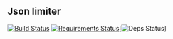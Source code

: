 ## Json limiter
[![Build Status](https://travis-ci.org/AngrySoilder/json-justify.svg?branch=master)](https://travis-ci.org/AngrySoilder/json-justify) [![Requirements Status](https://requires.io/github/AngrySoilder/json-justify/requirements.svg?branch=master)](https://requires.io/github/AngrySoilder/json-justify/requirements/?branch=master)[![Deps Status](https://david-dm.org/AngrySoilder/json-justify.svg)]